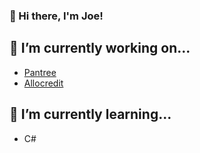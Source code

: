 ### 👋 Hi there, I'm Joe!

## 🔭 I’m currently working on...

- [Pantree](https://github.com/kotare-2020/Pantree "Pantree")
- [Allocredit](https://github.com/joe-butler-dev/allocredit "Allocredit")

## 🌱 I’m currently learning...

- C#

<!--
**joe-butler-dev/joe-butler-dev** is a ✨ _special_ ✨ repository because its `README.md` (this file) appears on your GitHub profile.

Here are some ideas to get you started:

- 🔭 I’m currently working on ...
- 🌱 I’m currently learning ...
- 👯 I’m looking to collaborate on ...
- 🤔 I’m looking for help with ...
- 💬 Ask me about ...
- 📫 How to reach me: ...
- 😄 Pronouns: ...
- ⚡ Fun fact: ...
-->

